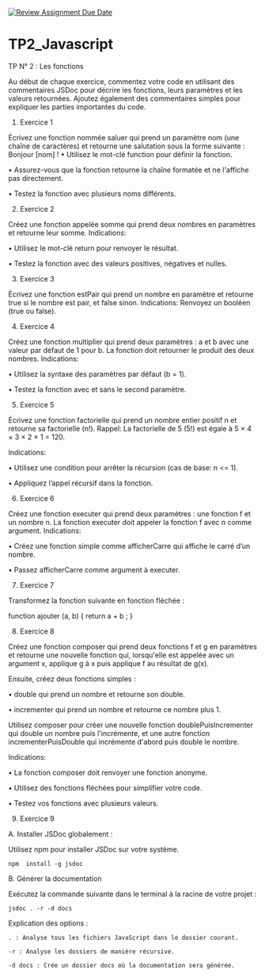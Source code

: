 [![Review Assignment Due Date](https://classroom.github.com/assets/deadline-readme-button-22041afd0340ce965d47ae6ef1cefeee28c7c493a6346c4f15d667ab976d596c.svg)](https://classroom.github.com/a/F6Ok3yG1)
# TP2_Javascript
TP N° 2 : Les fonctions

Au début de chaque exercice, commentez votre code en utilisant des commentaires JSDoc pour décrire les fonctions, leurs paramètres et les valeurs retournées. Ajoutez également des commentaires simples pour expliquer les parties importantes du code.
1.	Exercice  1

Écrivez une fonction nommée saluer qui prend un paramètre nom (une chaîne de caractères) et retourne une salutation sous la forme suivante :
Bonjour [nom] ! 
•	Utilisez le mot-clé function pour définir la fonction.

•	Assurez-vous que la fonction retourne la chaîne formatée et ne l'affiche pas directement.

•	Testez la fonction avec plusieurs noms différents.

2.	Exercice  2

Créez une fonction appelée somme qui prend deux nombres en paramètres et retourne leur somme.
Indications:

•	Utilisez le mot-clé return pour renvoyer le résultat.

•	Testez la fonction avec des valeurs positives, négatives et nulles.

3.	Exercice  3

Écrivez une fonction estPair qui prend un nombre en paramètre et retourne true si le nombre est pair, et false sinon.
Indications:
Renvoyez un booléen (true ou false).
    
4.	Exercice  4

Créez une fonction multiplier qui prend deux paramètres :
a et b avec une valeur par défaut de 1 pour b. La fonction doit retourner le produit des deux nombres.
Indications:

•	Utilisez la syntaxe des paramètres par défaut (b = 1).

•	Testez la fonction avec et sans le second paramètre.

5.	Exercice  5

Écrivez une fonction factorielle qui prend un nombre entier positif n et retourne sa factorielle (n!).
Rappel: 
La factorielle de 5 (5!) est égale à 5 × 4 × 3 × 2 × 1 = 120.

Indications:

•	Utilisez une condition pour arrêter la récursion (cas de base: n <= 1).

•	Appliquez l’appel récursif dans la fonction.

6.	Exercice  6

Créez une fonction executer qui prend deux paramètres : une fonction f et un nombre n. La fonction executer doit appeler la fonction f avec n comme argument.
Indications:

•	Créez une fonction simple comme afficherCarre qui affiche le carré d’un nombre.

•	Passez afficherCarre comme argument à executer.

7.	Exercice  7

Transformez la fonction suivante en fonction fléchée :

function ajouter (a, b) {
return a + b ;
}
 
8.	Exercice  8

Créez une fonction composer qui prend deux fonctions f et g en paramètres et retourne une nouvelle fonction qui, lorsqu'elle est appelée avec un argument x, applique g à x puis applique f au résultat de g(x).

Ensuite, créez deux fonctions simples :

•	double qui prend un nombre et retourne son double.

•	incrementer qui prend un nombre et retourne ce nombre plus 1.

Utilisez composer pour créer une nouvelle fonction doublePuisIncrementer qui double un nombre puis l'incrémente, et une autre fonction incrementerPuisDouble qui incrémente d'abord puis double le nombre.

Indications:

•	La fonction composer doit renvoyer une fonction anonyme.

•	Utilisez des fonctions fléchées pour simplifier votre code.

•	Testez vos fonctions avec plusieurs valeurs.

9.	Exercice  9

A.	Installer JSDoc globalement :

Utilisez npm pour installer JSDoc sur votre système.

`npm  install -g jsdoc`

B.	Générer la documentation

Exécutez la commande suivante dans le terminal à la racine de votre projet :

`jsdoc . -r -d docs` 

Explication des options :

    . : Analyse tous les fichiers JavaScript dans le dossier courant.
    
    -r : Analyse les dossiers de manière récursive.
    
    -d docs : Crée un dossier docs où la documentation sera générée.
